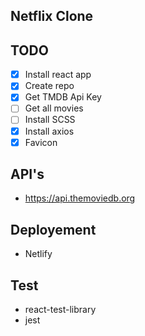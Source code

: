 ## Netflix Clone

## TODO
* [x] Install react app
* [x] Create repo
* [x] Get TMDB Api Key
* [ ] Get all movies
* [ ] Install SCSS
* [x] Install axios
* [x] Favicon

## API's
* https://api.themoviedb.org

## Deployement
* Netlify

## Test
* react-test-library
* jest
